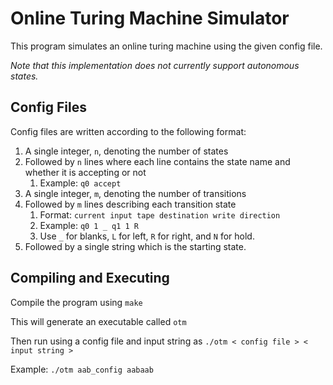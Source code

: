 # Online Turing Machine Simulator

This program simulates an online turing machine using the given config file.

*Note that this implementation does not currently support autonomous states.*


## Config Files

Config files are written according to the following format:

1. A single integer, `n`, denoting the number of states
2. Followed by `n` lines where each line contains the state name and whether it is accepting or not
   1. Example: `q0 accept`
3. A single integer, `m`, denoting the number of transitions
4. Followed by `m` lines describing each transition state
   1.  Format: `current input tape destination write direction`
   2.  Example: `q0 1 _ q1 1 R`
   3.  Use `_` for blanks, `L` for left, `R` for right, and `N` for hold.
5. Followed by a single string which is the starting state.

## Compiling and Executing

Compile the program using `make`

This will generate an executable called `otm`

Then run using a config file and input string as `./otm < config file > < input string >`

Example: `./otm aab_config aabaab`

